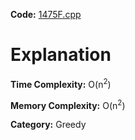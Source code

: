 **Code:** [1475F.cpp](./1475F.cpp)

# Explanation

**Time Complexity:** O(n<sup>2</sup>)

**Memory Complexity:** O(n<sup>2</sup>) 

**Category:** Greedy
